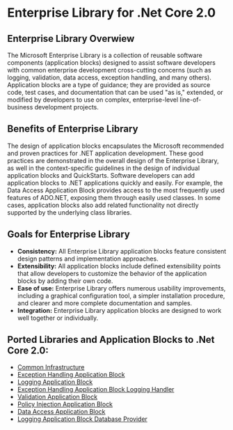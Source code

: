 # Enterprise Library for .Net Core 2.0

## Enterprise Library Overwiew

The Microsoft Enterprise Library is a collection of reusable software components (application blocks) designed to assist software developers with common enterprise development cross-cutting concerns (such as logging, validation, data access, exception handling, and many others). Application blocks are a type of guidance; they are provided as source code, test cases, and documentation that can be used "as is," extended, or modified by developers to use on complex, enterprise-level line-of-business development projects.

## Benefits of Enterprise Library

The design of application blocks encapsulates the Microsoft recommended and proven practices for .NET application development. These good practices are demonstrated in the overall design of the Enterprise Library, as well in the context-specific guidelines in the design of individual application blocks and QuickStarts. Software developers can add application blocks to .NET applications quickly and easily. For example, the Data Access Application Block provides access to the most frequently used features of ADO.NET, exposing them through easily used classes. In some cases, application blocks also add related functionality not directly supported by the underlying class libraries.

## Goals for Enterprise Library


* **Consistency:** All Enterprise Library application blocks feature consistent design patterns and implementation approaches.
* **Extensibility:** All application blocks include defined extensibility points that allow developers to customize the behavior of the application blocks by adding their own code.
* **Ease of use:** Enterprise Library offers numerous usability improvements, including a graphical configuration tool, a simpler installation procedure, and clearer and more complete documentation and samples.
* **Integration:** Enterprise Library application blocks are designed to work well together or individually.

## Ported Libraries and Application Blocks to .Net Core 2.0:

* [Common Infrastructure](https://www.nuget.org/packages/EnterpriseLibrary.Common.NetCore/)
* [Exception Handling Application Block](https://www.nuget.org/packages/EnterpriseLibrary.ExceptionHandling.NetCore/)
* [Logging Application Block](https://www.nuget.org/packages/EnterpriseLibrary.Logging.NetCore/)
* [Exception Handling Application Block Logging Handler](https://www.nuget.org/packages/EnterpriseLibrary.ExceptionHandling.Logging.NetCore/)
* [Validation Application Block](https://www.nuget.org/packages/EnterpriseLibrary.Validation.NetCore/)
* [Policy Injection Application Block](https://www.nuget.org/packages/EnterpriseLibrary.Logging.Database)
* [Data Access Application Block](https://www.nuget.org/packages/EnterpriseLibrary.Data.NetCore/)
* [Logging Application Block Database Provider](https://www.nuget.org/packages/EnterpriseLibrary.Logging.Database.NetCore/)
